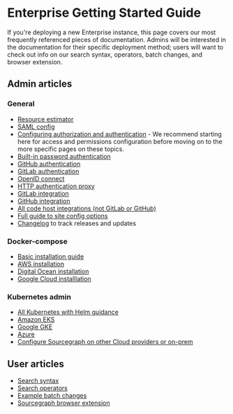 # Enterprise Getting Started Guide

If you're deploying a new Enterprise instance, this page covers our most frequently referenced pieces of documentation. Admins will be interested in the documentation for their specific deployment method; users will want to check out info on our search syntax, operators, batch changes, and browser extension.

## Admin articles

### General
- [Resource estimator](../admin/install/index.md)
- [SAML config](../admin/auth/saml/index.md)
- [Configuring authorization and authentication](../admin/config/authorization_and_authentication.md) - We recommend starting here for access and permissions configuration before moving on to the more specific pages on these topics.
- [Built-in password authentication](../admin/auth/index.md#builtin-password-authentication)
- [GitHub authentication](../admin/auth/index.md#github)
- [GitLab authentication](../admin/auth/index.md#gitlab)
- [OpenID connect](../admin/auth/index.md#openid-connect)
- [HTTP authentication proxy](../admin/auth/index.md#http-authentication-proxies)
- [GitLab integration](../integration/gitlab.md)
- [GitHub integration](../integration/github.md)
- [All code host integrations (not GitLab or GitHub)](../integration/index.md#integrations)
- [Full guide to site config options](../admin/config/site_config.md#auth-sessionExpiry)
- [Changelog](https://sourcegraph.com/github.com/sourcegraph/sourcegraph/-/blob/CHANGELOG.md) to track releases and updates

### Docker-compose
- [Basic installation guide](../admin/install/docker-compose/index.md)
- [AWS installation](../admin/install/docker-compose/aws.md)
- [Digital Ocean installation](../admin/install/docker-compose/digitalocean.md)
- [Google Cloud installlation](../admin/install/docker-compose/google_cloud.md)

### Kubernetes admin
- [All Kubernetes with Helm guidance](../admin/install/kubernetes/helm.md)
- [Amazon EKS](../admin/install/kubernetes/helm.md#configure-sourcegraph-on-elastic-kubernetes-service-eks)
- [Google GKE](../admin/install/kubernetes/helm.md#configure-sourcegraph-on-google-kubernetes-engine-gke)
- [Azure](../admin/install/kubernetes/helm.md#configure-sourcegraph-on-azure-managed-kubernetes-service-aks)
- [Configure Sourcegraph on other Cloud providers or on-prem](../admin/install/kubernetes/helm.md#configure-sourcegraph-on-other-cloud-providers-or-on-prem)

## User articles
- [Search syntax](../code_search/reference/queries.md)
- [Search operators](../code_search/reference/queries.md#keywords-all-searches)
- [Example batch changes](../batch_changes/tutorials/index.md)
- [Sourcegraph browser extension](../integration/browser_extension.md)
